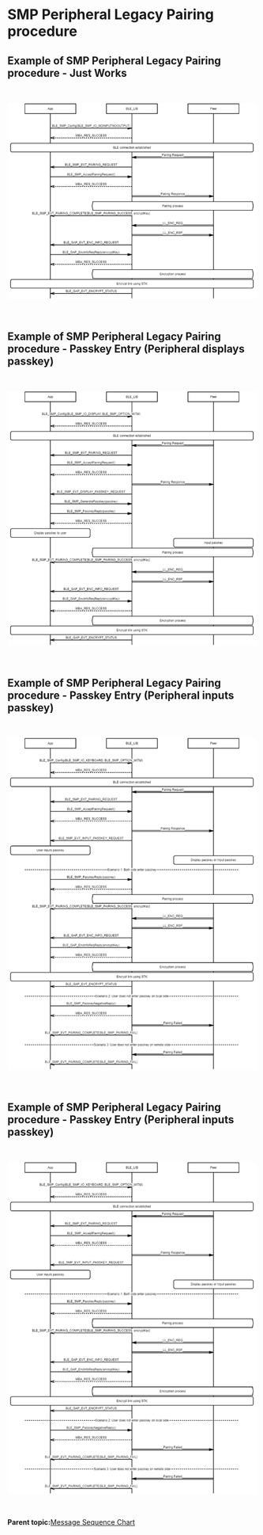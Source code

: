# SMP Peripheral Legacy Pairing procedure

## Example of SMP Peripheral Legacy Pairing procedure - Just Works

<br />

![](GUID-36ABCC2B-EE7E-48A3-A003-A0C16923065B-low.png)

<br />

## Example of SMP Peripheral Legacy Pairing procedure - Passkey Entry \(Peripheral displays passkey\)

<br />

![](GUID-96ACFC7A-83B0-46A8-81AE-8D8E2F7A3DE0-low.png)

<br />

## Example of SMP Peripheral Legacy Pairing procedure - Passkey Entry \(Peripheral inputs passkey\)

<br />

![](GUID-EB497D8A-40B4-4C4F-A31B-DAF97E576880-low.png)

<br />

## Example of SMP Peripheral Legacy Pairing procedure - Passkey Entry \(Peripheral inputs passkey\)

<br />

![](GUID-D9F3823B-0923-40FB-9B6B-896DF4109CA9-low.png)

<br />

**Parent topic:**[Message Sequence Chart](GUID-DDACB06B-D561-41CB-86EB-E457D3B3E020.md)


